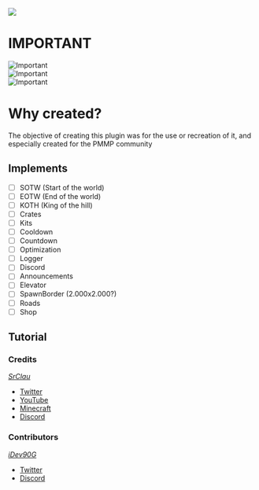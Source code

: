 <p light="center">
  <img src="resources/images/icon.png" />
</p>

# IMPORTANT

![Important](https://img.shields.io/badge/This%20plugin%20is%20no%20longer%20developed%20and/or%20updated-FB503B?style=for-the-badge&logo=important&logoColor=black)<br/>
![Important](https://img.shields.io/badge/if%20you%20want%20to%20know%20more%20information%20about%20it-FB503B?style=for-the-badge&logo=important&logoColor=black)<br/>
![Important](https://img.shields.io/badge/read%20in%20detail%20the%20announcement%20in%20the%20Issues%20section-FB503B?style=for-the-badge&logo=important&logoColor=black)

# Why created?
The objective of creating this plugin was for the use or recreation of it, and especially created for the PMMP community

## Implements
- [ ] SOTW (Start of the world)
- [ ] EOTW (End of the world)
- [ ] KOTH (King of the hill)
- [ ] Crates
- [ ] Kits
- [ ] Cooldown
- [ ] Countdown
- [ ] Optimization
- [ ] Logger
- [ ] Discord
- [ ] Announcements
- [ ] Elevator
- [ ] SpawnBorder (2.000x2.000?)
- [ ] Roads
- [ ] Shop

## Tutorial
<!--<a href="https://youtu.be/wowlZfq43VI">
<img src="https://i.ytimg.com/vi/yCcW9Rox1lE/maxresdefault.jpg"/>
How to install the plugin
</a>-->

### Credits
*[SrClau](https://github.com/SrClau)*
- [Twitter](https://twitter.com/SrClau4)
- [YouTube](https://youtube.com/channel/UCZzLLq57NzEe1ckqRdUbZzA)
- [Minecraft](https://localhost:7700/index.html)
- [Discord](https://discord)
### Contributors
*[iDev90G](https://github.com/iDev90G)*
- [Twitter](https://twitter.com/iFail90G)
- [Discord](https://dsc.gg/noobymc)
